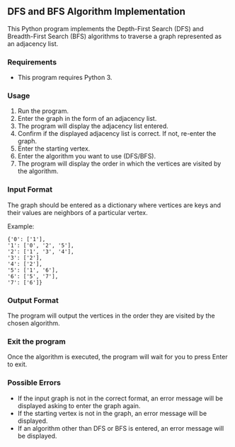 ## DFS and BFS Algorithm Implementation

This Python program implements the Depth-First Search (DFS) and Breadth-First Search (BFS) algorithms to traverse a graph represented as an adjacency list.

### Requirements

- This program requires Python 3.

### Usage

1. Run the program.
2. Enter the graph in the form of an adjacency list.
3. The program will display the adjacency list entered.
4. Confirm if the displayed adjacency list is correct. If not, re-enter the graph.
5. Enter the starting vertex.
6. Enter the algorithm you want to use (DFS/BFS).
7. The program will display the order in which the vertices are visited by the algorithm.

### Input Format

The graph should be entered as a dictionary where vertices are keys and their values are neighbors of a particular vertex.

Example:
```
{'0': ['1'],
'1': ['0', '2', '5'],
'2': ['1', '3', '4'],
'3': ['2'],
'4': ['2'],
'5': ['1', '6'],
'6': ['5', '7'],
'7': ['6']}
```

### Output Format

The program will output the vertices in the order they are visited by the chosen algorithm.

### Exit the program

Once the algorithm is executed, the program will wait for you to press Enter to exit.

### Possible Errors

- If the input graph is not in the correct format, an error message will be displayed asking to enter the graph again.
- If the starting vertex is not in the graph, an error message will be displayed.
- If an algorithm other than DFS or BFS is entered, an error message will be displayed.
